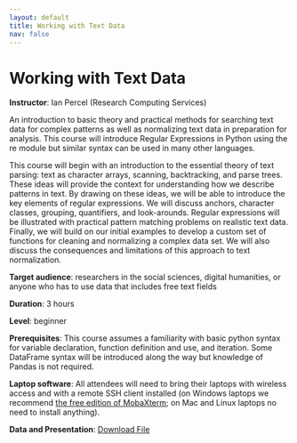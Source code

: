 ```yaml
---
layout: default
title: Working with Text Data
nav: false
---
```


# Working with Text Data

**Instructor**: Ian Percel (Research Computing Services)

An introduction to basic theory and practical methods for searching text data for complex patterns as well as normalizing text data in preparation for analysis. This course will introduce Regular Expressions in Python using the re module but similar syntax can be used in many other languages.

This course will begin with an introduction to the essential theory of text parsing: text as character arrays, scanning, backtracking, and parse trees. These ideas will provide the context for understanding how we describe patterns in text. By drawing on these ideas, we will be able to introduce the key elements of regular expressions. We will discuss anchors, character classes, grouping, quantifiers, and look-arounds. Regular expressions will be illustrated with practical pattern matching problems on realistic text data. Finally, we will build on our initial examples to develop a custom set of functions for cleaning and normalizing a complex data set. We will also discuss the consequences and limitations of this approach to text normalization.    

**Target audience**: researchers in the social sciences, digital humanities, or anyone who has to use data that includes free text fields 

<!-- **Course plan**: -->

**Duration**: 3 hours

**Level**: beginner

**Prerequisites**: This course assumes a familiarity with basic python syntax for variable declaration, function definition and use, and iteration. Some DataFrame syntax will be introduced along the way but knowledge of Pandas is not required.  

**Laptop software**: All attendees will need to bring their laptops with wireless access and with a
remote SSH client installed (on Windows laptops we recommend <a
href="https://mobaxterm.mobatek.net/download.html" target="_blank">the free edition of MobaXterm</a>; on Mac and Linux
laptops no need to install anything).

**Data and Presentation**: <a href="working_with_text_presentation_and_data.zip">Download File</a>
